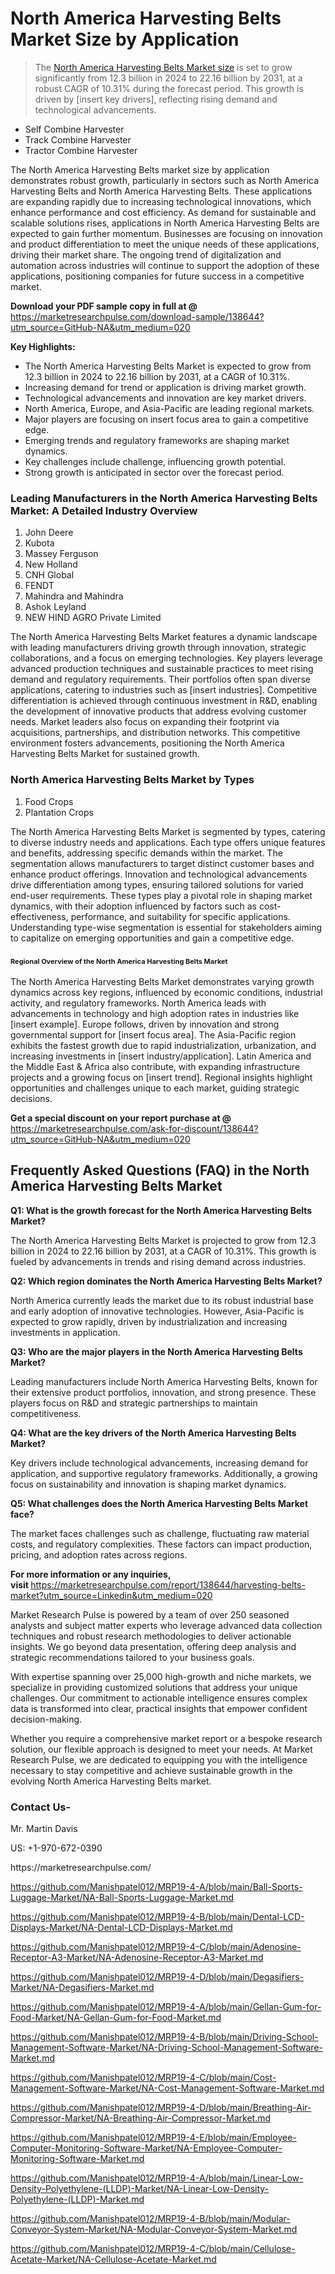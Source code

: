 <h1>North America Harvesting Belts Market&nbsp;Size by Application</h1><blockquote><p>The <a href="https://marketresearchpulse.com/download-sample/138644?utm_source=GitHub-NA&amp;utm_medium=020">North America Harvesting Belts Market size</a> is set to grow significantly from 12.3 billion in 2024 to 22.16 billion by 2031, at a robust CAGR of 10.31% during the forecast period. This growth is driven by [insert key drivers], reflecting rising demand and technological advancements.</p></blockquote><ul><li>Self Combine Harvester<li> Track Combine Harvester<li> Tractor Combine Harvester</li></ul><p>The North America Harvesting Belts market size by application demonstrates robust growth, particularly in sectors such as North America Harvesting Belts and North America Harvesting Belts. These applications are expanding rapidly due to increasing technological innovations, which enhance performance and cost efficiency. As demand for sustainable and scalable solutions rises, applications in North America Harvesting Belts are expected to gain further momentum. Businesses are focusing on innovation and product differentiation to meet the unique needs of these applications, driving their market share. The ongoing trend of digitalization and automation across industries will continue to support the adoption of these applications, positioning companies for future success in a competitive market.</p><p><strong>Download your PDF sample copy in full at @ </strong><a href="https://marketresearchpulse.com/download-sample/138644?utm_source=GitHub-NA&amp;utm_medium=020">https://marketresearchpulse.com/download-sample/138644?utm_source=GitHub-NA&amp;utm_medium=020</a></p><p><strong>Key Highlights: </strong></p><ul><li>The North America Harvesting Belts Market is expected to grow from 12.3 billion in 2024 to 22.16 billion by 2031, at a CAGR of 10.31%.</li><li>Increasing demand for trend or application is driving market growth.</li><li>Technological advancements and innovation are key market drivers.</li><li>North America, Europe, and Asia-Pacific are leading regional markets.</li><li>Major players are focusing on insert focus area to gain a competitive edge.</li><li>Emerging trends and regulatory frameworks are shaping market dynamics.</li><li>Key challenges include challenge, influencing growth potential.</li><li>Strong growth is anticipated in sector over the forecast period.</li></ul><h3>Leading Manufacturers in the North America Harvesting Belts Market: A Detailed Industry Overview</h3><ol><li>John Deere</li><li>Kubota</li><li>Massey Ferguson</li><li>New Holland</li><li>CNH Global</li><li>FENDT</li><li>Mahindra and Mahindra</li><li>Ashok Leyland</li><li>NEW HIND AGRO Private Limited</li></ol><div class="flex max-w-full flex-col flex-grow"><div class="min-h-8 text-message flex w-full flex-col items-end gap-2 whitespace-normal break-words [.text-message+&amp;]:mt-5" dir="auto" data-message-author-role="assistant" data-message-id="fd8432e4-4910-450d-b182-61b7bfb0a01f" data-message-model-slug="gpt-4o"><div class="flex w-full flex-col gap-1 empty:hidden first:pt-[3px]"><div class="markdown prose w-full break-words dark:prose-invert light"><p>The North America Harvesting Belts Market features a dynamic landscape with leading manufacturers driving growth through innovation, strategic collaborations, and a focus on emerging technologies. Key players leverage advanced production techniques and sustainable practices to meet rising demand and regulatory requirements. Their portfolios often span diverse applications, catering to industries such as [insert industries]. Competitive differentiation is achieved through continuous investment in R&amp;D, enabling the development of innovative products that address evolving customer needs. Market leaders also focus on expanding their footprint via acquisitions, partnerships, and distribution networks. This competitive environment fosters advancements, positioning the North America Harvesting Belts Market for sustained growth.</p></div></div></div></div><h3>North America Harvesting Belts Market by Types</h3><ol><li>Food Crops<li> Plantation Crops</li></ol><div class="flex max-w-full flex-col flex-grow"><div class="min-h-8 text-message flex w-full flex-col items-end gap-2 whitespace-normal break-words [.text-message+&amp;]:mt-5" dir="auto" data-message-author-role="assistant" data-message-id="084470be-0bb7-4664-bddf-5156b4f41249" data-message-model-slug="gpt-4o-mini"><div class="flex w-full flex-col gap-1 empty:hidden first:pt-[3px]"><div class="markdown prose w-full break-words dark:prose-invert light"><p>The North America Harvesting Belts Market is segmented by types, catering to diverse industry needs and applications. Each type offers unique features and benefits, addressing specific demands within the market. The segmentation allows manufacturers to target distinct customer bases and enhance product offerings. Innovation and technological advancements drive differentiation among types, ensuring tailored solutions for varied end-user requirements. These types play a pivotal role in shaping market dynamics, with their adoption influenced by factors such as cost-effectiveness, performance, and suitability for specific applications. Understanding type-wise segmentation is essential for stakeholders aiming to capitalize on emerging opportunities and gain a competitive edge.</p></div></div></div></div><h3><span style="font-size: 11px;">Regional Overview of the North America Harvesting Belts Market</span></h3><div class="flex max-w-full flex-col flex-grow"><div class="min-h-8 text-message flex w-full flex-col items-end gap-2 whitespace-normal break-words [.text-message+&amp;]:mt-5" dir="auto" data-message-author-role="assistant" data-message-id="e9038762-ce64-4e30-91c9-9bd413514231" data-message-model-slug="gpt-4o-mini"><div class="flex w-full flex-col gap-1 empty:hidden first:pt-[3px]"><div class="markdown prose w-full break-words dark:prose-invert light"><p>The North America Harvesting Belts Market demonstrates varying growth dynamics across key regions, influenced by economic conditions, industrial activity, and regulatory frameworks. North America leads with advancements in technology and high adoption rates in industries like [insert example]. Europe follows, driven by innovation and strong governmental support for [insert focus area]. The Asia-Pacific region exhibits the fastest growth due to rapid industrialization, urbanization, and increasing investments in [insert industry/application]. Latin America and the Middle East &amp; Africa also contribute, with expanding infrastructure projects and a growing focus on [insert trend]. Regional insights highlight opportunities and challenges unique to each market, guiding strategic decisions.</p></div></div></div></div><p><strong>Get a special discount on your report purchase at @ </strong><a href="https://marketresearchpulse.com/ask-for-discount/138644?utm_source=GitHub-NA&amp;utm_medium=020">https://marketresearchpulse.com/ask-for-discount/138644?utm_source=GitHub-NA&amp;utm_medium=020</a></p><h2>Frequently Asked Questions (FAQ) in the North America Harvesting Belts Market</h2><p><strong>Q1: What is the growth forecast for the North America Harvesting Belts Market?</strong></p><p>The North America Harvesting Belts Market is projected to grow from 12.3 billion in 2024 to 22.16 billion by 2031, at a CAGR of 10.31%. This growth is fueled by advancements in trends and rising demand across industries.</p><p><strong>Q2: Which region dominates the North America Harvesting Belts Market?</strong></p><p>North America currently leads the market due to its robust industrial base and early adoption of innovative technologies. However, Asia-Pacific is expected to grow rapidly, driven by industrialization and increasing investments in application.</p><p><strong>Q3: Who are the major players in the North America Harvesting Belts Market?</strong></p><p>Leading manufacturers include North America Harvesting Belts, known for their extensive product portfolios, innovation, and strong presence. These players focus on R&amp;D and strategic partnerships to maintain competitiveness.</p><p><strong>Q4: What are the key drivers of the North America Harvesting Belts Market?</strong></p><p>Key drivers include technological advancements, increasing demand for application, and supportive regulatory frameworks. Additionally, a growing focus on sustainability and innovation is shaping market dynamics.</p><p><strong>Q5: What challenges does the North America Harvesting Belts Market face?</strong></p><p>The market faces challenges such as challenge, fluctuating raw material costs, and regulatory complexities. These factors can impact production, pricing, and adoption rates across regions.</p><p><strong>For more information or any inquiries, visit&nbsp;</strong><a href="https://marketresearchpulse.com/report/138644/harvesting-belts-market?utm_source=Linkedin&utm_medium=020">https://marketresearchpulse.com/report/138644/harvesting-belts-market?utm_source=Linkedin&utm_medium=020</a></p><p>Market Research Pulse is powered by a team of over 250 seasoned analysts and subject matter experts who leverage advanced data collection techniques and robust research methodologies to deliver actionable insights. We go beyond data presentation, offering deep analysis and strategic recommendations tailored to your business goals.</p><p>With expertise spanning over 25,000 high-growth and niche markets, we specialize in providing customized solutions that address your unique challenges. Our commitment to actionable intelligence ensures complex data is transformed into clear, practical insights that empower confident decision-making.</p><p>Whether you require a comprehensive market report or a bespoke research solution, our flexible approach is designed to meet your needs. At Market Research Pulse, we are dedicated to equipping you with the intelligence necessary to stay competitive and achieve sustainable growth in the evolving North America Harvesting Belts market.</p><h3><strong>Contact Us-</strong></h3><p>Mr. Martin Davis</p><p>US: +1-970-672-0390</p><p>https://marketresearchpulse.com/</p><p><a href="https://github.com/Manishpatel012/MRP19-4-A/blob/main/Ball-Sports-Luggage-Market/NA-Ball-Sports-Luggage-Market.md">https://github.com/Manishpatel012/MRP19-4-A/blob/main/Ball-Sports-Luggage-Market/NA-Ball-Sports-Luggage-Market.md</a></p><p><a href="https://github.com/Manishpatel012/MRP19-4-B/blob/main/Dental-LCD-Displays-Market/NA-Dental-LCD-Displays-Market.md">https://github.com/Manishpatel012/MRP19-4-B/blob/main/Dental-LCD-Displays-Market/NA-Dental-LCD-Displays-Market.md</a></p><p><a href="https://github.com/Manishpatel012/MRP19-4-C/blob/main/Adenosine-Receptor-A3-Market/NA-Adenosine-Receptor-A3-Market.md">https://github.com/Manishpatel012/MRP19-4-C/blob/main/Adenosine-Receptor-A3-Market/NA-Adenosine-Receptor-A3-Market.md</a></p><p><a href="https://github.com/Manishpatel012/MRP19-4-D/blob/main/Degasifiers-Market/NA-Degasifiers-Market.md">https://github.com/Manishpatel012/MRP19-4-D/blob/main/Degasifiers-Market/NA-Degasifiers-Market.md</a></p><p><a href="https://github.com/Manishpatel012/MRP19-4-A/blob/main/Gellan-Gum-for-Food-Market/NA-Gellan-Gum-for-Food-Market.md">https://github.com/Manishpatel012/MRP19-4-A/blob/main/Gellan-Gum-for-Food-Market/NA-Gellan-Gum-for-Food-Market.md</a></p><p><a href="https://github.com/Manishpatel012/MRP19-4-B/blob/main/Driving-School-Management-Software-Market/NA-Driving-School-Management-Software-Market.md">https://github.com/Manishpatel012/MRP19-4-B/blob/main/Driving-School-Management-Software-Market/NA-Driving-School-Management-Software-Market.md</a></p><p><a href="https://github.com/Manishpatel012/MRP19-4-C/blob/main/Cost-Management-Software-Market/NA-Cost-Management-Software-Market.md">https://github.com/Manishpatel012/MRP19-4-C/blob/main/Cost-Management-Software-Market/NA-Cost-Management-Software-Market.md</a></p><p><a href="https://github.com/Manishpatel012/MRP19-4-D/blob/main/Breathing-Air-Compressor-Market/NA-Breathing-Air-Compressor-Market.md">https://github.com/Manishpatel012/MRP19-4-D/blob/main/Breathing-Air-Compressor-Market/NA-Breathing-Air-Compressor-Market.md</a></p><p><a href="https://github.com/Manishpatel012/MRP19-4-E/blob/main/Employee-Computer-Monitoring-Software-Market/NA-Employee-Computer-Monitoring-Software-Market.md">https://github.com/Manishpatel012/MRP19-4-E/blob/main/Employee-Computer-Monitoring-Software-Market/NA-Employee-Computer-Monitoring-Software-Market.md</a></p><p><a href="https://github.com/Manishpatel012/MRP19-4-A/blob/main/Linear-Low-Density-Polyethylene-(LLDP)-Market/NA-Linear-Low-Density-Polyethylene-(LLDP)-Market.md">https://github.com/Manishpatel012/MRP19-4-A/blob/main/Linear-Low-Density-Polyethylene-(LLDP)-Market/NA-Linear-Low-Density-Polyethylene-(LLDP)-Market.md</a></p><p><a href="https://github.com/Manishpatel012/MRP19-4-B/blob/main/Modular-Conveyor-System-Market/NA-Modular-Conveyor-System-Market.md">https://github.com/Manishpatel012/MRP19-4-B/blob/main/Modular-Conveyor-System-Market/NA-Modular-Conveyor-System-Market.md</a></p><p><a href="https://github.com/Manishpatel012/MRP19-4-C/blob/main/Cellulose-Acetate-Market/NA-Cellulose-Acetate-Market.md">https://github.com/Manishpatel012/MRP19-4-C/blob/main/Cellulose-Acetate-Market/NA-Cellulose-Acetate-Market.md</a></p>
